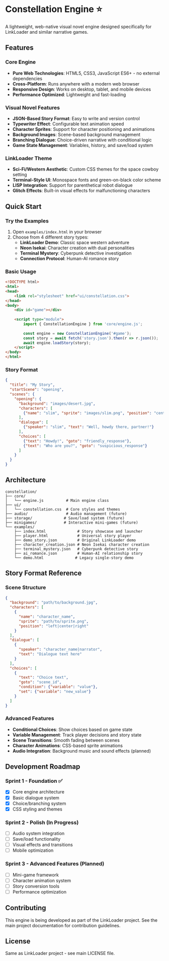 # Constellation Engine ⭐

A lightweight, web-native visual novel engine designed specifically for LinkLoader and similar narrative games.

## Features

### Core Engine
- **Pure Web Technologies**: HTML5, CSS3, JavaScript ES6+ - no external dependencies
- **Cross-Platform**: Runs anywhere with a modern web browser
- **Responsive Design**: Works on desktop, tablet, and mobile devices
- **Performance Optimized**: Lightweight and fast-loading

### Visual Novel Features
- **JSON-Based Story Format**: Easy to write and version control
- **Typewriter Effect**: Configurable text animation speed
- **Character Sprites**: Support for character positioning and animations
- **Background Images**: Scene-based background management
- **Branching Dialogue**: Choice-driven narrative with conditional logic
- **Game State Management**: Variables, history, and save/load system

### LinkLoader Theme
- **Sci-Fi/Western Aesthetic**: Custom CSS themes for the space cowboy setting
- **Terminal-Style UI**: Monospace fonts and green-on-black color scheme
- **LISP Integration**: Support for parenthetical robot dialogue
- **Glitch Effects**: Built-in visual effects for malfunctioning characters

## Quick Start

### Try the Examples
1. Open `examples/index.html` in your browser
2. Choose from 4 different story types:
   - **LinkLoader Demo**: Classic space western adventure
   - **Neon Isekai**: Character creation with dual personalities
   - **Terminal Mystery**: Cyberpunk detective investigation
   - **Connection Protocol**: Human-AI romance story

### Basic Usage

```html
<!DOCTYPE html>
<html>
<head>
    <link rel="stylesheet" href="ui/constellation.css">
</head>
<body>
    <div id="game"></div>
    
    <script type="module">
        import { ConstellationEngine } from 'core/engine.js';
        
        const engine = new ConstellationEngine('#game');
        const story = await fetch('story.json').then(r => r.json());
        await engine.loadStory(story);
    </script>
</body>
</html>
```

### Story Format

```json
{
  "title": "My Story",
  "startScene": "opening",
  "scenes": {
    "opening": {
      "background": "images/desert.jpg",
      "characters": [
        {"name": "slim", "sprite": "images/slim.png", "position": "center"}
      ],
      "dialogue": [
        {"speaker": "slim", "text": "Well, howdy there, partner!"}
      ],
      "choices": [
        {"text": "Howdy!", "goto": "friendly_response"},
        {"text": "Who are you?", "goto": "suspicious_response"}
      ]
    }
  }
}
```

## Architecture

```
constellation/
├── core/
│   └── engine.js          # Main engine class
├── ui/
│   └── constellation.css  # Core styles and themes
├── audio/                 # Audio management (future)
├── storage/              # Save/load system (future)
├── minigames/            # Interactive mini-games (future)
└── examples/
    ├── index.html              # Story showcase and launcher
    ├── player.html             # Universal story player
    ├── demo_story.json         # Original LinkLoader demo
    ├── character_creation.json # Neon Isekai character creation
    ├── terminal_mystery.json   # Cyberpunk detective story
    ├── ai_romance.json         # Human-AI relationship story
    └── demo.html              # Legacy single-story demo
```

## Story Format Reference

### Scene Structure
```json
{
  "background": "path/to/background.jpg",
  "characters": [
    {
      "name": "character_name",
      "sprite": "path/to/sprite.png",
      "position": "left|center|right"
    }
  ],
  "dialogue": [
    {
      "speaker": "character_name|narrator",
      "text": "Dialogue text here"
    }
  ],
  "choices": [
    {
      "text": "Choice text",
      "goto": "scene_id",
      "condition": {"variable": "value"},
      "set": {"variable": "new_value"}
    }
  ]
}
```

### Advanced Features
- **Conditional Choices**: Show choices based on game state
- **Variable Management**: Track player decisions and story state  
- **Scene Transitions**: Smooth fading between scenes
- **Character Animations**: CSS-based sprite animations
- **Audio Integration**: Background music and sound effects (planned)

## Development Roadmap

### Sprint 1 - Foundation ✅
- [x] Core engine architecture
- [x] Basic dialogue system
- [x] Choice/branching system
- [x] CSS styling and themes

### Sprint 2 - Polish (In Progress)
- [ ] Audio system integration
- [ ] Save/load functionality
- [ ] Visual effects and transitions
- [ ] Mobile optimization

### Sprint 3 - Advanced Features (Planned)
- [ ] Mini-game framework
- [ ] Character animation system
- [ ] Story conversion tools
- [ ] Performance optimization

## Contributing

This engine is being developed as part of the LinkLoader project. See the main project documentation for contribution guidelines.

## License

Same as LinkLoader project - see main LICENSE file.